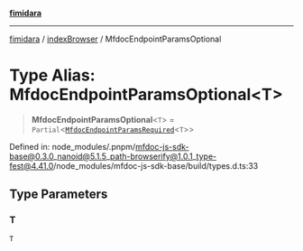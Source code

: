 [**fimidara**](../../README.md)

***

[fimidara](../../modules.md) / [indexBrowser](../README.md) / MfdocEndpointParamsOptional

# Type Alias: MfdocEndpointParamsOptional\<T\>

> **MfdocEndpointParamsOptional**\<`T`\> = `Partial`\<[`MfdocEndpointParamsRequired`](MfdocEndpointParamsRequired.md)\<`T`\>\>

Defined in: node\_modules/.pnpm/mfdoc-js-sdk-base@0.3.0\_nanoid@5.1.5\_path-browserify@1.0.1\_type-fest@4.41.0/node\_modules/mfdoc-js-sdk-base/build/types.d.ts:33

## Type Parameters

### T

`T`
